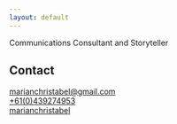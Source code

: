 ```yaml
---
layout: default
---
```



Communications Consultant and Storyteller

## Contact

<a href="mailto:marianchristabel@gmail.com"><i class="fa fa-envelope right-gap" aria-hidden="true"></i>marianchristabel@gmail.com</a>   
<a href="tel:+61(0)439274953"><i class="fa fa-phone-square right-gap" aria-hidden="true"></i>+61(0)439274953</a>  
<a href="https://www.instagram.com/marianchristabel/"><i class="fa fa-instagram right-gap" aria-hidden="true"></i>marianchristabel</a>  
